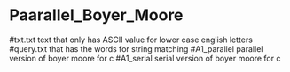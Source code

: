 # Paarallel_Boyer_Moore
#txt.txt text that only has ASCII value for lower case english letters
#query.txt that has the words for string matching
#A1_parallel parallel version of boyer moore for c
#A1_serial serial version of boyer moore for c
